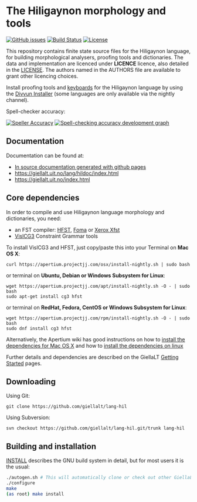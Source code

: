 The Hiligaynon morphology and tools
==========================================

[![GitHub issues](https://img.shields.io/github/issues-raw/giellalt/lang-hil)](https://github.com/giellalt/lang-hil/issues)
[![Build Status](https://github.com/giellalt/lang-hil/workflows/Speller%20CI+CD/badge.svg)](https://github.com/giellalt/lang-hil/actions)
[![License](https://img.shields.io/github/license/giellalt/lang-hil)](https://github.com/giellalt/lang-hil/blob/main/LICENSE)

This repository contains finite state source files for the Hiligaynon language,
for building morphological analysers, proofing tools
and dictionaries. The data and implementation are licenced under __LICENCE__
licence, also detailed in the
[LICENSE](https://github.com/giellalt/lang-hil/blob/main/LICENSE). The
authors named in the AUTHORS file are available to grant other licencing
choices.

Install proofing tools and [keyboards](https://github.com/giellalt/keyboard-hil)
for the Hiligaynon language by using the [Divvun Installer](http://divvun.no)
(some languages are only available via the nightly channel).

Spell-checker accuracy:

[![Speller
Accuracy](https://img.shields.io/badge/Speller_Accuracy-XX_%25-green.svg)](https://giellalt.github.io/lang-hil/speller-report.html)
[![Spell-checking accuracy development
graph](https://giellalt.github.io/lang-hil/speller-report.svg)](https://giellalt.github.io/lang-hil/speller-report.svg)



Documentation
-------------

Documentation can be found at:

- [In source documentation generated with github
   pages](https://gilellalt.github.io/lang-hil/)
-   <https://giellalt.uit.no/lang/hildoc/index.html>
-   <https://giellalt.uit.no/index.html>

Core dependencies
-----------------

In order to compile and use Hiligaynon language morphology and
dictionaries, you need:

- an FST compiler: [HFST](https://github.com/hfst/hfst), [Foma](https://github.com/mhulden/foma) or [Xerox Xfst](https://web.stanford.edu/~laurik/fsmbook/home.html)
- [VislCG3](https://visl.sdu.dk/svn/visl/tools/vislcg3/trunk) Constraint Grammar tools

To install VislCG3 and HFST, just copy/paste this into your Terminal on **Mac OS X**:

```
curl https://apertium.projectjj.com/osx/install-nightly.sh | sudo bash
```

or terminal on **Ubuntu, Debian or Windows Subsystem for Linux**:

```
wget https://apertium.projectjj.com/apt/install-nightly.sh -O - | sudo bash
sudo apt-get install cg3 hfst
```

or terminal on **RedHat, Fedora, CentOS or Windows Subsystem for Linux**:

```
wget https://apertium.projectjj.com/rpm/install-nightly.sh -O - | sudo bash
sudo dnf install cg3 hfst
```

Alternatively, the Apertium wiki has good instructions on how to [install the dependencies for Mac
OS X](https://wiki.apertium.org/wiki/Apertium_on_Mac_OS_X) and how to [install
the dependencies on
linux](https://wiki.apertium.org/wiki/Installation_of_grammar_libraries)

Further details and dependencies are described on the GiellaLT [Getting Started](https://giellalt.uit.no/infra/GettingStarted.html) pages.

Downloading
-----------

Using Git:
```
git clone https://github.com/giellalt/lang-hil
```

Using Subversion:
```
svn checkout https://github.com/giellalt/lang-hil.git/trunk lang-hil
```

Building and installation
-------------------------

[INSTALL](https://github.com/giellalt/lang-hil/blob/main/INSTALL)
describes the GNU build system in detail, but for most users it is the usual:

```sh
./autogen.sh # This will automatically clone or check out other GiellaLT dependencies
./configure
make
(as root) make install
```
